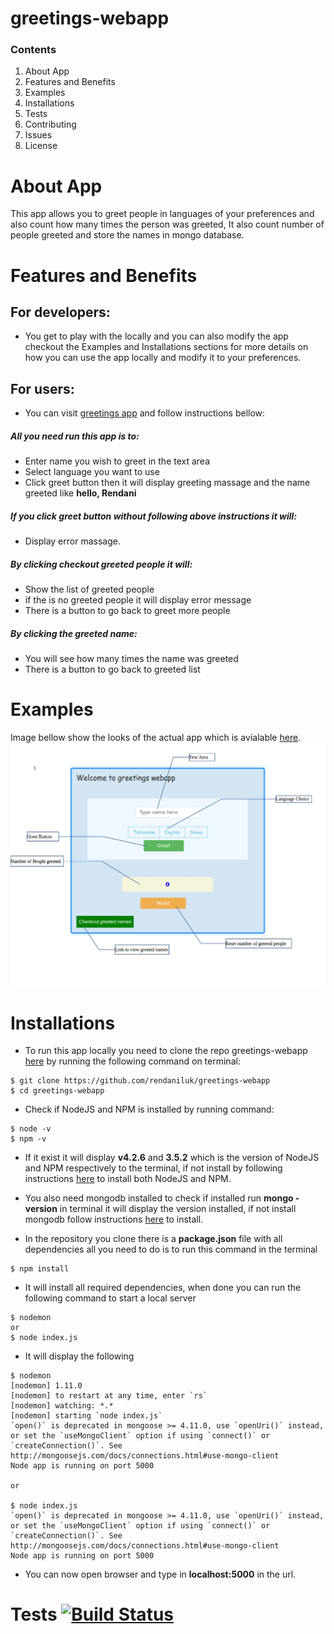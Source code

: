 # greetings-webapp
### Contents
1. About App
1. Features and Benefits
1. Examples
1. Installations
1. Tests
1. Contributing
1. Issues
1. License

# About App
This app allows you to greet people in languages of your preferences and also count how many times the person was greeted, It also count number of people greeted and store the names in mongo database.

# Features and Benefits
## For developers:
* You get to play with the locally and you can also modify the app checkout the Examples and Installations sections for more details on how you can use the app locally and modify it to your preferences.

## For  users:
* You can visit [greetings app](http://rendani-greetings.herokuapp.com) and follow instructions bellow:

##### All you need run  this app is to:
* Enter name you wish to greet in the text area
* Select language you want to use
* Click greet button then it will display greeting massage and the name greeted like **hello, Rendani**
##### If you click greet button without following above instructions it will:
* Display error massage.

##### By clicking checkout greeted people it will:
* Show the list of greeted people
* if the is no greeted people it will display error message
* There is a button to go back to greet more people

##### By clicking the greeted name:
* You will see how many times the name was greeted
* There is a button to go back to greeted list

# Examples
Image bellow show the looks of the actual app which is avialable [here](http://rendani-greetings.herokuapp.com).
![Landing_page](landingpage.jpg)

# Installations
* To run this app locally you need to clone the repo greetings-webapp [here](https://github.com/rendaniluk/greetings-webapp)
by running the following command on terminal:

```
$ git clone https://github.com/rendaniluk/greetings-webapp
$ cd greetings-webapp

```
* Check if NodeJS and NPM is installed by running command:

```
$ node -v
$ npm -v
```
* If it exist it will display **v4.2.6** and **3.5.2** which is the version of NodeJS and NPM respectively to the terminal, if not install by following instructions [here](https://za.godaddy.com/help/install-nodejs-ubuntu-17395) to install both NodeJS and NPM.

* You also need mongodb installed to check if installed run **mongo -version** in terminal it will display the version installed, if not install mongodb follow instructions [here](https://www.howtoforge.com/tutorial/install-mongodb-on-ubuntu-16.04/) to install.

* In the repository you clone there is a **package.json** file with all dependencies all you need to do is to run this command in the terminal

```
$ npm install

```
* It will install all required dependencies, when done you can run the following command to start a local server

```
$ nodemon
or
$ node index.js

```
* It will display the following
```
$ nodemon
[nodemon] 1.11.0
[nodemon] to restart at any time, enter `rs`
[nodemon] watching: *.*
[nodemon] starting `node index.js`
`open()` is deprecated in mongoose >= 4.11.0, use `openUri()` instead, or set the `useMongoClient` option if using `connect()` or `createConnection()`. See http://mongoosejs.com/docs/connections.html#use-mongo-client
Node app is running on port 5000

or

$ node index.js
`open()` is deprecated in mongoose >= 4.11.0, use `openUri()` instead, or set the `useMongoClient` option if using `connect()` or `createConnection()`. See http://mongoosejs.com/docs/connections.html#use-mongo-client
Node app is running on port 5000

```
* You can now open browser and type in **localhost:5000** in the url.


# Tests [![Build Status](https://api.travis-ci.org/rendaniluk/greetings-webapp.svg)](https://travis-ci.org/rendaniluk/greetings-webapp/builds/280324645)
